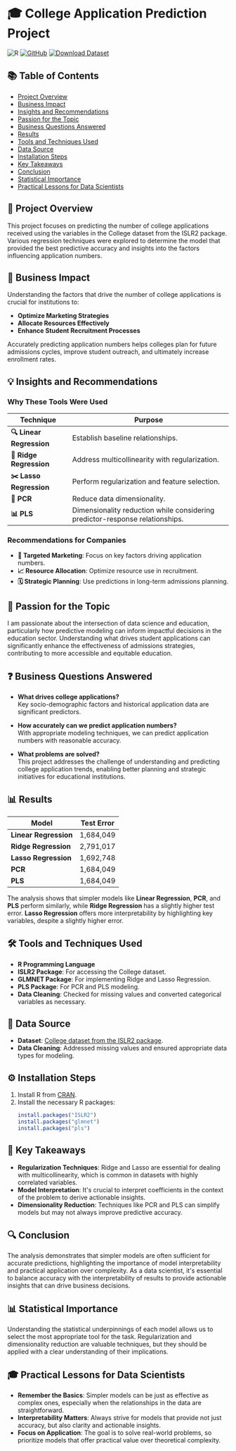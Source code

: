 # 🎓 College Application Prediction Project

![R](https://img.shields.io/badge/Made%20with-R-1f425f.svg)
[![GitHub](https://img.shields.io/badge/View%20Repository-181717?logo=github&logoColor=white&color=green)](https://github.com/devarchanadev/BreadcrumbsCollege-Application-Prediction)
[![Download Dataset](https://img.shields.io/badge/Download%20Dataset-blue?style=for-the-badge)](https://cran.r-project.org/web/packages/ISLR2/index.html)

## 📚 Table of Contents

- [Project Overview](#project-overview)
- [Business Impact](#business-impact)
- [Insights and Recommendations](#insights-and-recommendations)
- [Passion for the Topic](#passion-for-the-topic)
- [Business Questions Answered](#business-questions-answered)
- [Results](#results)
- [Tools and Techniques Used](#tools-and-techniques-used)
- [Data Source](#data-source)
- [Installation Steps](#installation-steps)
- [Key Takeaways](#key-takeaways)
- [Conclusion](#conclusion)
- [Statistical Importance](#statistical-importance)
- [Practical Lessons for Data Scientists](#practical-lessons-for-data-scientists)

## 🎯 Project Overview

This project focuses on predicting the number of college applications received using the variables in the College dataset from the ISLR2 package. Various regression techniques were explored to determine the model that provided the best predictive accuracy and insights into the factors influencing application numbers.

## 💼 Business Impact

Understanding the factors that drive the number of college applications is crucial for institutions to:

- **Optimize Marketing Strategies**
- **Allocate Resources Effectively**
- **Enhance Student Recruitment Processes**

Accurately predicting application numbers helps colleges plan for future admissions cycles, improve student outreach, and ultimately increase enrollment rates.

## 💡 Insights and Recommendations

### Why These Tools Were Used

| Technique | Purpose |
|-----------|---------|
| **🔍 Linear Regression** | Establish baseline relationships. |
| **🔗 Ridge Regression** | Address multicollinearity with regularization. |
| **✂️ Lasso Regression** | Perform regularization and feature selection. |
| **🔄 PCR** | Reduce data dimensionality. |
| **📊 PLS** | Dimensionality reduction while considering predictor-response relationships. |

### Recommendations for Companies

- **🎯 Targeted Marketing**: Focus on key factors driving application numbers.
- **📈 Resource Allocation**: Optimize resource use in recruitment.
- **🗓️ Strategic Planning**: Use predictions in long-term admissions planning.

## 💖 Passion for the Topic

I am passionate about the intersection of data science and education, particularly how predictive modeling can inform impactful decisions in the education sector. Understanding what drives student applications can significantly enhance the effectiveness of admissions strategies, contributing to more accessible and equitable education.

## ❓ Business Questions Answered

- **What drives college applications?**  
  Key socio-demographic factors and historical application data are significant predictors.

- **How accurately can we predict application numbers?**  
  With appropriate modeling techniques, we can predict application numbers with reasonable accuracy.

- **What problems are solved?**  
  This project addresses the challenge of understanding and predicting college application trends, enabling better planning and strategic initiatives for educational institutions.

## 📊 Results

| Model                  | Test Error      |
|------------------------|-----------------|
| **Linear Regression**   | 1,684,049       |
| **Ridge Regression**    | 2,791,017       |
| **Lasso Regression**    | 1,692,748       |
| **PCR**                 | 1,684,049       |
| **PLS**                 | 1,684,049       |

The analysis shows that simpler models like **Linear Regression**, **PCR**, and **PLS** perform similarly, while **Ridge Regression** has a slightly higher test error. **Lasso Regression** offers more interpretability by highlighting key variables, despite a slightly higher error.

## 🛠️ Tools and Techniques Used

- **R Programming Language**
- **ISLR2 Package**: For accessing the College dataset.
- **GLMNET Package**: For implementing Ridge and Lasso Regression.
- **PLS Package**: For PCR and PLS modeling.
- **Data Cleaning**: Checked for missing values and converted categorical variables as necessary.

## 📁 Data Source

- **Dataset**: [College dataset from the ISLR2 package](https://cran.r-project.org/web/packages/ISLR2/index.html).
- **Data Cleaning**: Addressed missing values and ensured appropriate data types for modeling.

## ⚙️ Installation Steps

1. Install R from [CRAN](https://cran.r-project.org/).
2. Install the necessary R packages:
   ```r
   install.packages("ISLR2")
   install.packages("glmnet")
   install.packages("pls")
   ```

## 📌 Key Takeaways

- **Regularization Techniques**: Ridge and Lasso are essential for dealing with multicollinearity, which is common in datasets with highly correlated variables.
- **Model Interpretation**: It's crucial to interpret coefficients in the context of the problem to derive actionable insights.
- **Dimensionality Reduction**: Techniques like PCR and PLS can simplify models but may not always improve predictive accuracy.

## 🔍 Conclusion

The analysis demonstrates that simpler models are often sufficient for accurate predictions, highlighting the importance of model interpretability and practical application over complexity. As a data scientist, it's essential to balance accuracy with the interpretability of results to provide actionable insights that can drive business decisions.

## 📊 Statistical Importance

Understanding the statistical underpinnings of each model allows us to select the most appropriate tool for the task. Regularization and dimensionality reduction are valuable techniques, but they should be applied with a clear understanding of their implications.

## 🎓 Practical Lessons for Data Scientists

- **Remember the Basics**: Simpler models can be just as effective as complex ones, especially when the relationships in the data are straightforward.
- **Interpretability Matters**: Always strive for models that provide not just accuracy, but also clarity and actionable insights.
- **Focus on Application**: The goal is to solve real-world problems, so prioritize models that offer practical value over theoretical complexity.
